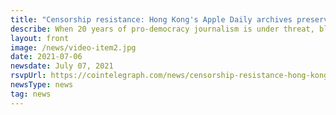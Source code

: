 ```yaml
---
title: "Censorship resistance: Hong Kong's Apple Daily archives preserved by artist Kevin Abosch"
describe: When 20 years of pro-democracy journalism is under threat, blockchain's potential for censorship-resistance is brought into focus.
layout: front
image: /news/video-item2.jpg
date: 2021-07-06
newsdate: July 07, 2021
rsvpUrl: https://cointelegraph.com/news/censorship-resistance-hong-kong-s-apple-daily-archives-preserved-by-artist-kevin-abosch
newsType: news
tag: news
---
```

